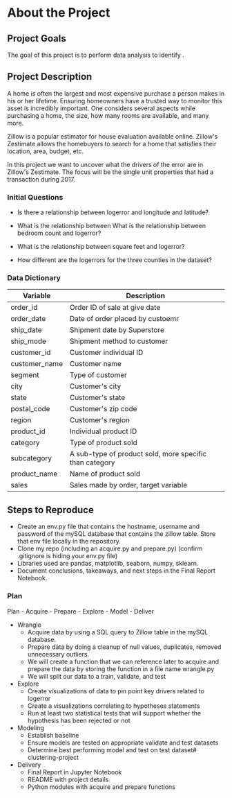 # About the Project

## Project Goals

The goal of this project is to perform data analysis to identify .


## Project Description

A home is often the largest and most expensive purchase a person makes in his or her lifetime. Ensuring homeowners have a trusted way to monitor this asset is incredibly important. One considers several aspects while purchasing a home, the size, how many rooms are available, and many more.

Zillow is a popular estimator for house evaluation available online.  Zillow's Zestimate allows the homebuyers to search for a home that satisfies their location, area, budget, etc.

In this project we want to uncover what the drivers of the error are in Zillow's Zestimate. The focus will be the single unit properties that had a transaction during 2017.


### Initial Questions

- Is there a relationship between logerror and longitude and latitude?

- What is the relationship between What is the relationship between bedroom count and logerror?
    
- What is the relationship between square feet and logerror?

- How different are the logerrors for the three counties in the dataset?


### Data Dictionary

| Variable            |     Description     |     
| ----------------    | ------------------  |
|order_id          | Order ID of sale at give date                |
|order_date           | Date of order placed by custoemr                | 
|ship_date             | Shipment date by Superstore                |
|ship_mode            | Shipment method to customer                |
|customer_id    | Customer individual ID                |
|customer_name           | Customer name                |
|segment          | Type of customer                |
|city              | Customer's city                |
|state            | Customer's state                |
|postal_code| Customer's zip code                |
|region    | Customer's region                |
|product_id| Individual product ID                |
|category            | Type of product sold                |
|subcategory   | A sub-type of product sold, more specific than category                |
|product_name             | Name of product sold                |
|sales               | Sales made by order, target variable                |




## Steps to Reproduce

- Create an env.py file that contains the hostname, username and password of the mySQL database that contains the zillow table. Store that env file locally in the repository.
- Clone my repo (including an acquire.py and prepare.py) (confirm .gitignore is hiding your env.py file)
- Libraries used are pandas, matplotlib, seaborn, numpy, sklearn.
- Document conclusions, takeaways, and next steps in the Final Report Notebook.

### Plan

Plan - Acquire - Prepare - Explore - Model - Deliver

- Wrangle
    - Acquire data by using a SQL query to Zillow table in the mySQL database.
    - Prepare data by doing a cleanup of null values, duplicates, removed unnecessary outliers.
    - We will create a function that we can reference later to acquire and prepare the data by storing the function in a file name wrangle.py
    - We will split our data to a train, validate, and test
- Explore
    - Create visualizations of data to pin point key drivers related to logerror
    - Create a visualizations correlating to hypotheses statements
    - Run at least two statistical tests that will support whether the hypothesis has been rejected or not
- Modeling
    - Establish baseline
    - Ensure models are tested on appropriate validate and test datasets
    - Determine best performing model and test on test dataset# clustering-project
- Delivery
    - Final Report in Jupyter Notebook
    - README with project details
    - Python modules with acquire and prepare functions
